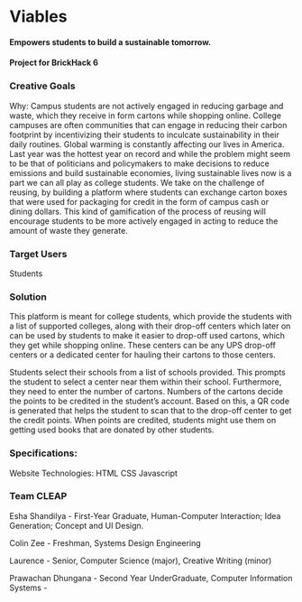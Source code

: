 # Viables

#### Empowers students to build a sustainable tomorrow.

#### Project for BrickHack 6

### Creative Goals
Why:
Campus students are not actively engaged in reducing garbage and waste, which they receive in form cartons while shopping online. 
College campuses are often communities that can engage in reducing their carbon footprint by incentivizing their students to inculcate sustainability in their daily routines.
Global warming is constantly affecting our lives in America. Last year was the hottest year on record and while the problem might seem to be that of politicians and policymakers to make decisions to reduce emissions and build sustainable economies, living sustainable lives now is a part we can all play as college students. We take on the challenge of reusing, by building a platform where students can exchange carton boxes that were used for packaging for credit in the form of campus cash or dining dollars. This kind of gamification of the process of reusing will encourage students to be more actively engaged in acting to reduce the amount of waste they generate. 


### Target Users
Students

### Solution
This platform is meant for college students, which provide the students with a list of supported colleges, along with their drop-off centers which later on can be used by students to make it easier to drop-off used cartons, which they get while shopping online. These centers can be any UPS drop-off centers or a dedicated center for hauling their cartons to those centers.

Students select their schools from a list of schools provided. 
This prompts the student to select a center near them within their school.
Furthermore, they need to enter the number of cartons. Numbers of the cartons decide the points to be credited in the student’s account.
Based on this, a QR code is generated that helps the student to scan that to the drop-off center to get the credit points.
When points are credited, students might use them on getting used books that are donated by other students.


### Specifications:
Website
Technologies: 
HTML
CSS
Javascript


### Team CLEAP 
Esha Shandilya - First-Year Graduate, Human-Computer Interaction; 
     Idea Generation; Concept and UI Design.
     
Colin Zee - Freshman, Systems Design Engineering

Laurence - Senior, Computer Science (major), Creative Writing (minor)

Prawachan Dhungana - Second Year UnderGraduate, Computer Information Systems -           
